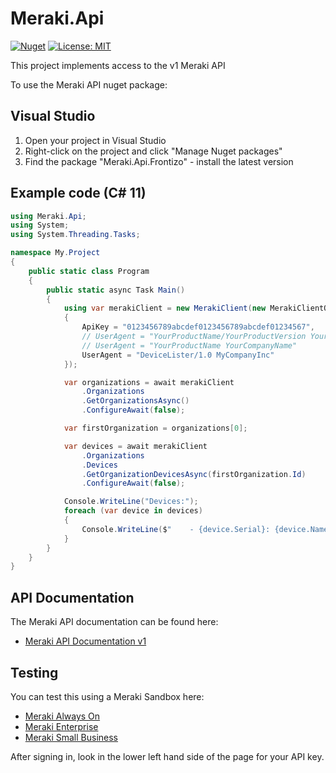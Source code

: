 # Meraki.Api

[![Nuget](https://img.shields.io/nuget/v/Meraki.Api.Frontizo)](https://www.nuget.org/packages/Meraki.Api.Frontizo/)
[![License: MIT](https://img.shields.io/badge/License-MIT-yellow.svg)](https://opensource.org/licenses/MIT)

This project implements access to the v1 Meraki API

To use the Meraki API nuget package:

## Visual Studio
1. Open your project in Visual Studio
1. Right-click on the project and click "Manage Nuget packages"
1. Find the package "Meraki.Api.Frontizo" - install the latest version

## Example code (C# 11)

``` C#
using Meraki.Api;
using System;
using System.Threading.Tasks;

namespace My.Project
{
	public static class Program
	{
		public static async Task Main()
		{
			using var merakiClient = new MerakiClient(new MerakiClientOptions
			{
				ApiKey = "0123456789abcdef0123456789abcdef01234567",
				// UserAgent = "YourProductName/YourProductVersion YourCompanyName"
				// UserAgent = "YourProductName YourCompanyName"
				UserAgent = "DeviceLister/1.0 MyCompanyInc"
			});

			var organizations = await merakiClient
				.Organizations
				.GetOrganizationsAsync()
				.ConfigureAwait(false);

			var firstOrganization = organizations[0];

			var devices = await merakiClient
				.Organizations
				.Devices
				.GetOrganizationDevicesAsync(firstOrganization.Id)
				.ConfigureAwait(false);

			Console.WriteLine("Devices:");
			foreach (var device in devices)
			{
				Console.WriteLine($"    - {device.Serial}: {device.Name}");
			}
		}
	}
}
```

## API Documentation

The Meraki API documentation can be found here:
- [Meraki API Documentation v1](https://developer.cisco.com/meraki/api-v1/)

## Testing

You can test this using a Meraki Sandbox here:
- [Meraki Always On](https://devnetsandbox.cisco.com/RM/Diagram/Index/a9487767-deef-4855-b3e3-880e7f39eadc?diagramType=Topology)
- [Meraki Enterprise](https://devnetsandbox.cisco.com/RM/Diagram/Index/e7b3932b-0d47-408e-946e-c23a0c031bda?diagramType=Topology)
- [Meraki Small Business](https://devnetsandbox.cisco.com/RM/Diagram/Index/aa48e6e2-3e59-4b87-bfe5-7833c45f8db8?diagramType=Topology)

After signing in, look in the lower left hand side of the page for your API key.
